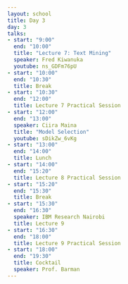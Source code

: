 ```yaml
---
layout: school
title: Day 3
day: 3
talks:
- start: "9:00"
  end: "10:00"
  title: "Lecture 7: Text Mining"
  speaker: Fred Kiwanuka
  youtube: ns_GDFm76pU
- start: "10:00"
  end: "10:30"
  title: Break
- start: "10:30"
  end: "12:00"
  title: Lecture 7 Practical Session
- start: "12:00"
  end: "13:00"
  speaker: Ciira Maina
  title: "Model Selection"
  youtube: sDikZw_6vKg
- start: "13:00"
  end: "14:00"
  title: Lunch
- start: "14:00"
  end: "15:20"
  title: Lecture 8 Practical Session
- start: "15:20"
  end: "15:30"
  title: Break
- start: "15:30"
  end: "16:30"
  speaker: IBM Research Nairobi
  title: Lecture 9
- start: "16:30"
  end: "18:00"
  title: Lecture 9 Practical Session
- start: "18:00"
  end: "19:30"
  title: Cocktail
  speaker: Prof. Barman
---
```


